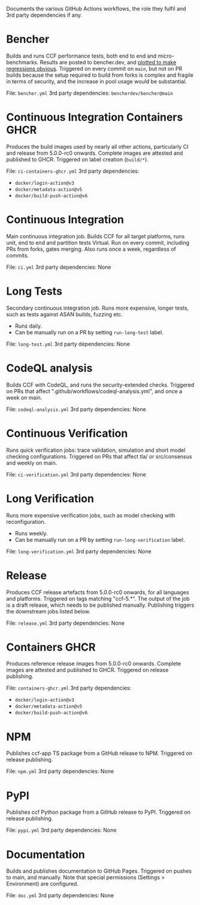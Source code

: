 Documents the various GitHub Actions workflows, the role they fulfil and 3rd party dependencies if any.

# Bencher

Builds and runs CCF performance tests, both end to end and micro-benchmarks. Results are posted to bencher.dev, and [plotted to make regressions obvious](https://bencher.dev/console/projects/ccf/plots).
Triggered on every commit on `main`, but not on PR builds because the setup required to build from forks is complex and fragile in terms of security, and the increase in pool usage would be substantial.

File: `bencher.yml`
3rd party dependencies: `bencherdev/bencher@main`

# Continuous Integration Containers GHCR

Produces the build images used by nearly all other actions, particularly CI and release from 5.0.0-rc0 onwards. Complete images are attested and published to GHCR.
Triggered on label creation (`build/*`).

File: `ci-containers-ghcr.yml`
3rd party dependencies:

- `docker/login-action@v3`
- `docker/metadata-action@v5`
- `docker/build-push-action@v6`

# Continuous Integration

Main continuous integration job. Builds CCF for all target platforms, runs unit, end to end and partition tests Virtual. Run on every commit, including PRs from forks, gates merging. Also runs once a week, regardless of commits.

File: `ci.yml`
3rd party dependencies: None

# Long Tests

Secondary continuous integration job. Runs more expensive, longer tests, such as tests against ASAN builds, fuzzing etc.

- Runs daily.
- Can be manually run on a PR by setting `run-long-test` label.

File: `long-test.yml`
3rd party dependencies: None

# CodeQL analysis

Builds CCF with CodeQL, and runs the security-extended checks. Triggered on PRs that affect ".github/workflows/codeql-analysis.yml", and once a week on main.

File: `codeql-analysis.yml`
3rd party dependencies: None

# Continuous Verification

Runs quick verification jobs: trace validation, simulation and short model checking configurations. Triggered on PRs that affect tla/ or src/consensus and weekly on main.

File: `ci-verification.yml`
3rd party dependencies: None

# Long Verification

Runs more expensive verification jobs, such as model checking with reconfiguration.

- Runs weekly.
- Can be manually run on a PR by setting `run-long-verification` label.

File: `long-verification.yml`
3rd party dependencies: None

# Release

Produces CCF release artefacts from 5.0.0-rc0 onwards, for all languages and platforms. Triggered on tags matching "ccf-5.\*". The output of the job is a draft release, which needs to be published manually. Publishing triggers the downstream jobs listed below.

File: `release.yml`
3rd party dependencies: None

# Containers GHCR

Produces reference release images from 5.0.0-rc0 onwards. Complete images are attested and published to GHCR. Triggered on release publishing.

File: `containers-ghcr.yml`
3rd party dependencies:

- `docker/login-action@v3`
- `docker/metadata-action@v5`
- `docker/build-push-action@v6`

# NPM

Publishes ccf-app TS package from a GitHub release to NPM. Triggered on release publishing.

File: `npm.yml`
3rd party dependencies: None

# PyPI

Publishes ccf Python package from a GitHub release to PyPI. Triggered on release publishing.

File: `pypi.yml`
3rd party dependencies: None

# Documentation

Builds and publishes documentation to GitHub Pages. Triggered on pushes to main, and manually. Note that special permissions (Settings > Environment) are configured.

File: `doc.yml`
3rd party dependencies: None
